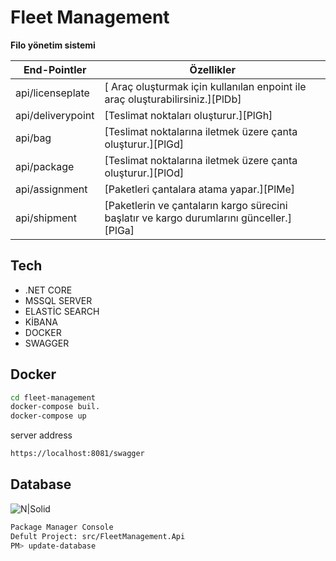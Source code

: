 # Fleet Management

**Filo yönetim sistemi**

| End-Pointler | Özellikler |
| ------ | ------ |
| api/licenseplate | [ Araç oluşturmak için kullanılan enpoint ile araç oluşturabilirsiniz.][PlDb] |
| api/deliverypoint | [Teslimat noktaları oluşturur.][PlGh] |
| api/bag | [Teslimat noktalarına iletmek üzere çanta oluşturur.][PlGd] |
| api/package | [Teslimat noktalarına iletmek üzere çanta oluşturur.][PlOd] |
| api/assignment | [Paketleri çantalara atama yapar.][PlMe] |
| api/shipment | [Paketlerin ve çantaların kargo sürecini başlatır ve kargo durumlarını günceller.][PlGa] |

## Tech

- .NET CORE
- MSSQL SERVER
- ELASTİC SEARCH 
- KİBANA
- DOCKER
- SWAGGER


## Docker



```sh
cd fleet-management
docker-compose buil.
docker-compose up
```

server address

```sh
https://localhost:8081/swagger
```

## Database

![N|Solid](https://i.ibb.co/HHQMgj5/fleet-Managment-Schema.png)


```sh
Package Manager Console
Defult Project: src/FleetManagement.Api
PM> update-database
```




